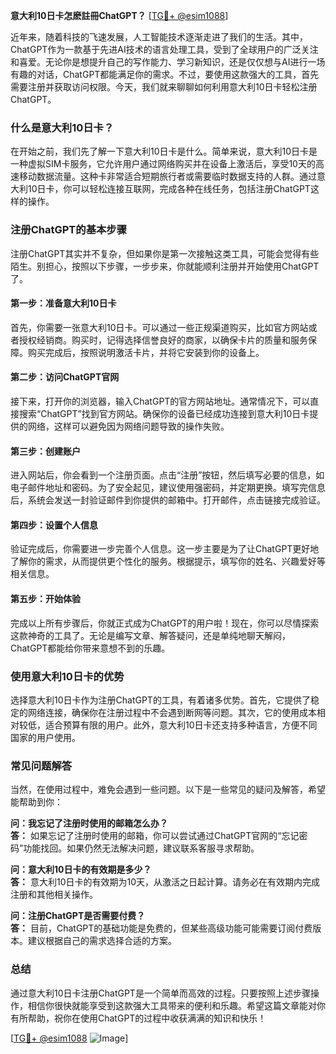 **意大利10日卡怎麽註冊ChatGPT？** [[TG💪+ @esim1088](https://t.me/s/esim1088)]

近年来，随着科技的飞速发展，人工智能技术逐渐走进了我们的生活。其中，ChatGPT作为一款基于先进AI技术的语言处理工具，受到了全球用户的广泛关注和喜爱。无论你是想提升自己的写作能力、学习新知识，还是仅仅想与AI进行一场有趣的对话，ChatGPT都能满足你的需求。不过，要使用这款强大的工具，首先需要注册并获取访问权限。今天，我们就来聊聊如何利用意大利10日卡轻松注册ChatGPT。

### 什么是意大利10日卡？

在开始之前，我们先了解一下意大利10日卡是什么。简单来说，意大利10日卡是一种虚拟SIM卡服务，它允许用户通过网络购买并在设备上激活后，享受10天的高速移动数据流量。这种卡非常适合短期旅行者或需要临时数据支持的人群。通过意大利10日卡，你可以轻松连接互联网，完成各种在线任务，包括注册ChatGPT这样的操作。

### 注册ChatGPT的基本步骤

注册ChatGPT其实并不复杂，但如果你是第一次接触这类工具，可能会觉得有些陌生。别担心，按照以下步骤，一步步来，你就能顺利注册并开始使用ChatGPT了。

#### 第一步：准备意大利10日卡

首先，你需要一张意大利10日卡。可以通过一些正规渠道购买，比如官方网站或者授权经销商。购买时，记得选择信誉良好的商家，以确保卡片的质量和服务保障。购买完成后，按照说明激活卡片，并将它安装到你的设备上。

#### 第二步：访问ChatGPT官网

接下来，打开你的浏览器，输入ChatGPT的官方网站地址。通常情况下，可以直接搜索“ChatGPT”找到官方网站。确保你的设备已经成功连接到意大利10日卡提供的网络，这样可以避免因为网络问题导致的操作失败。

#### 第三步：创建账户

进入网站后，你会看到一个注册页面。点击“注册”按钮，然后填写必要的信息，如电子邮件地址和密码。为了安全起见，建议使用强密码，并定期更换。填写完信息后，系统会发送一封验证邮件到你提供的邮箱中。打开邮件，点击链接完成验证。

#### 第四步：设置个人信息

验证完成后，你需要进一步完善个人信息。这一步主要是为了让ChatGPT更好地了解你的需求，从而提供更个性化的服务。根据提示，填写你的姓名、兴趣爱好等相关信息。

#### 第五步：开始体验

完成以上所有步骤后，你就正式成为ChatGPT的用户啦！现在，你可以尽情探索这款神奇的工具了。无论是编写文章、解答疑问，还是单纯地聊天解闷，ChatGPT都能给你带来意想不到的乐趣。

### 使用意大利10日卡的优势

选择意大利10日卡作为注册ChatGPT的工具，有着诸多优势。首先，它提供了稳定的网络连接，确保你在注册过程中不会遇到断网等问题。其次，它的使用成本相对较低，适合预算有限的用户。此外，意大利10日卡还支持多种语言，方便不同国家的用户使用。

### 常见问题解答

当然，在使用过程中，难免会遇到一些问题。以下是一些常见的疑问及解答，希望能帮助到你：

**问：我忘记了注册时使用的邮箱怎么办？**  
**答：** 如果忘记了注册时使用的邮箱，你可以尝试通过ChatGPT官网的“忘记密码”功能找回。如果仍然无法解决问题，建议联系客服寻求帮助。

**问：意大利10日卡的有效期是多少？**  
**答：** 意大利10日卡的有效期为10天，从激活之日起计算。请务必在有效期内完成注册和其他相关操作。

**问：注册ChatGPT是否需要付费？**  
**答：** 目前，ChatGPT的基础功能是免费的，但某些高级功能可能需要订阅付费版本。建议根据自己的需求选择合适的方案。

### 总结

通过意大利10日卡注册ChatGPT是一个简单而高效的过程。只要按照上述步骤操作，相信你很快就能享受到这款强大工具带来的便利和乐趣。希望这篇文章能对你有所帮助，祝你在使用ChatGPT的过程中收获满满的知识和快乐！

[[TG💪+ @esim1088](https://t.me/s/esim1088) ![Image](https://i.postimg.cc/4NQfJmqS/Snipaste-2025-05-13-00-14-12.png)]